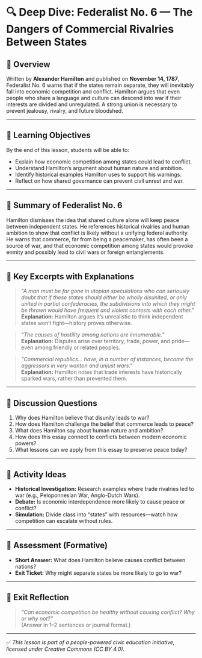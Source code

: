 # 🔍 Deep Dive: Federalist No. 6 — The Dangers of Commercial Rivalries Between States

## 🧭 Overview

Written by **Alexander Hamilton** and published on **November 14, 1787**, Federalist No. 6 warns that if the states remain separate, they will inevitably fall into economic competition and conflict. Hamilton argues that even people who share a language and culture can descend into war if their interests are divided and unregulated. A strong union is necessary to prevent jealousy, rivalry, and future bloodshed.

---

## 🎯 Learning Objectives

By the end of this lesson, students will be able to:  
- Explain how economic competition among states could lead to conflict.  
- Understand Hamilton’s argument about human nature and ambition.  
- Identify historical examples Hamilton uses to support his warnings.  
- Reflect on how shared governance can prevent civil unrest and war.

---

## 📘 Summary of Federalist No. 6

Hamilton dismisses the idea that shared culture alone will keep peace between independent states. He references historical rivalries and human ambition to show that conflict is likely without a unifying federal authority. He warns that commerce, far from being a peacemaker, has often been a source of war, and that economic competition among states would provoke enmity and possibly lead to civil wars or foreign entanglements.

---

## 📖 Key Excerpts with Explanations

> *"A man must be far gone in utopian speculations who can seriously doubt that if these states should either be wholly disunited, or only united in partial confederacies, the subdivisions into which they might be thrown would have frequent and violent contests with each other."*  
**Explanation:** Hamilton argues it’s unrealistic to think independent states won’t fight—history proves otherwise.

> *"The causes of hostility among nations are innumerable."*  
**Explanation:** Disputes arise over territory, trade, power, and pride—even among friendly or related peoples.

> *"Commercial republics... have, in a number of instances, become the aggressors in very wanton and unjust wars."*  
**Explanation:** Hamilton notes that trade interests have historically sparked wars, rather than prevented them.

---

## 💬 Discussion Questions

1. Why does Hamilton believe that disunity leads to war?  
2. How does Hamilton challenge the belief that commerce leads to peace?  
3. What does Hamilton say about human nature and ambition?  
4. How does this essay connect to conflicts between modern economic powers?  
5. What lessons can we apply from this essay to preserve peace today?

---

## 🧪 Activity Ideas

- **Historical Investigation:** Research examples where trade rivalries led to war (e.g., Peloponnesian War, Anglo-Dutch Wars).  
- **Debate:** Is economic interdependence more likely to cause peace or conflict?  
- **Simulation:** Divide class into “states” with resources—watch how competition can escalate without rules.

---

## 📎 Assessment (Formative)

- **Short Answer:** What does Hamilton believe causes conflict between nations?  
- **Exit Ticket:** Why might separate states be more likely to go to war?

---

## 🏁 Exit Reflection

> *“Can economic competition be healthy without causing conflict? Why or why not?”*  
(Answer in 1–2 sentences or journal format.)

---

✅ *This lesson is part of a people-powered civic education initiative, licensed under Creative Commons (CC BY 4.0).*
